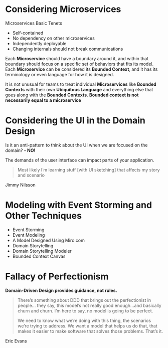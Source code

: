 # Considering Microservices

Microservices Basic Tenets

- Self-contained
- No dependency on other microservices
- Independently deployable
- Changing internals should not break communications

Each **Microservice** should have a boundary around it, and within that boundary should focus on a specific set of behaviors that fits its model. Each **Microservice** can be considered its **Bounded Context**, and it has its terminology or even language for how it is designed.

It is not unusual for teams to treat individual **Microservices** like **Bounded Contexts** with their own **Ubiquitous Language** and everything else that goes along with the **Bounded Contexts**. **Bounded context is not necessarily equal to a microservice**


# Considering the UI in the Domain Design

Is it an anti-pattern to think about the UI when we are focused on the domain?
**- NO!**

The demands of the user interface can impact parts of your application.

> Most likely I’m learning stuff [with UI sketching] that affects my story and scenario

Jimmy Nilsson


# Modeling with Event Storming and Other Techniques

- Event Storming
- Event Modeling
- A Model Designed Using Miro.com
- Domain Storytelling
- Domain Storytelling Modeler
- Bounded Context Canvas


# Fallacy of Perfectionism

**Domain-Driven Design provides guidance, not rules.**

> There’s something about DDD that brings out the perfectionist in people… they say, this model’s not really good enough…and basically churn and churn. I’m here to say, no model is going to be perfect.
>
> We need to know what we’re doing with this thing, the scenarios we’re trying to address. We want a model that helps us do that, that makes it easier to make software that solves those problems. That’s it.

Eric Evans


